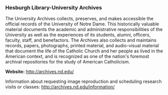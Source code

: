 ### Hesburgh Library-University Archives
The University Archives collects, preserves, and makes accessible the official records of the University of Notre Dame.  This historically valuable material documents the academic and administrative responsibilities of the University as well as the experiences of its students, alumni, officers, faculty, staff, and benefactors. The Archives also collects and maintains records, papers, photographs, printed material, and audio-visual material that document the life of the Catholic Church and her people as lived in the American context, and is recognized as one of the nation's foremost archival repositories for the study of American Catholicism.

**Website:** <http://archives.nd.edu/>

Information about requesting image reproduction and scheduling research visits or classes: <http://archives.nd.edu/information/>
